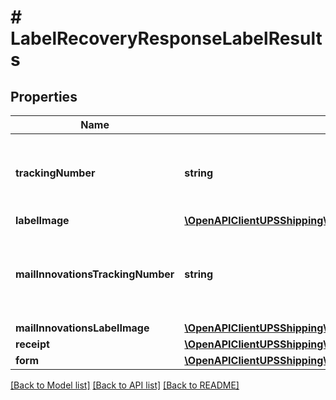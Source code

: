 # # LabelRecoveryResponseLabelResults

## Properties

Name | Type | Description | Notes
------------ | ------------- | ------------- | -------------
**trackingNumber** | **string** | Package Tracking number.  Package 1Z number. Returned only if TrackingNumber or Combination of Reference Number and Shipper Number present in request. | [optional]
**labelImage** | [**\OpenAPIClientUPSShipping\Model\LabelResultsLabelImage**](LabelResultsLabelImage.md) |  | [optional]
**mailInnovationsTrackingNumber** | **string** | Mail Innovations Tracking Number.  Applicable for Single Mail Innovations Returns and Dual Mail Innovations Returns shipment. Returned only if MailInnovationsTrackingNumber is provided in request. | [optional]
**mailInnovationsLabelImage** | [**\OpenAPIClientUPSShipping\Model\LabelResultsMailInnovationsLabelImage**](LabelResultsMailInnovationsLabelImage.md) |  | [optional]
**receipt** | [**\OpenAPIClientUPSShipping\Model\LabelResultsReceipt**](LabelResultsReceipt.md) |  | [optional]
**form** | [**\OpenAPIClientUPSShipping\Model\LabelResultsForm**](LabelResultsForm.md) |  | [optional]

[[Back to Model list]](../../README.md#models) [[Back to API list]](../../README.md#endpoints) [[Back to README]](../../README.md)
